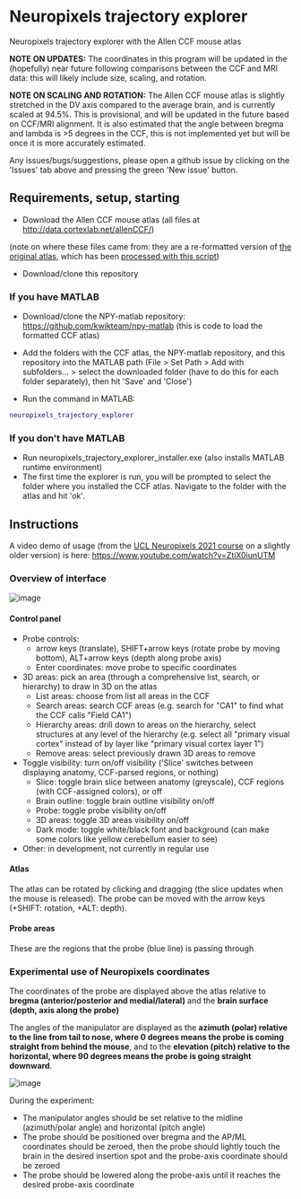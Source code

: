 # Neuropixels trajectory explorer
Neuropixels trajectory explorer with the Allen CCF mouse atlas

**NOTE ON UPDATES:** The coordinates in this program will be updated in the (hopefully) near future following comparisons between the CCF and MRI data: this will likely include size, scaling, and rotation. 

**NOTE ON SCALING AND ROTATION:** The Allen CCF mouse atlas is slightly stretched in the DV axis compared to the average brain, and is currently scaled at 94.5%. This is provisional, and will be updated in the future based on CCF/MRI alignment. It is also estimated that the angle between bregma and lambda is >5 degrees in the CCF, this is not implemented yet but will be once it is more accurately estimated.

Any issues/bugs/suggestions, please open a github issue by clicking on the 'Issues' tab above and pressing the green 'New issue' button.

## Requirements, setup, starting
- Download the Allen CCF mouse atlas (all files at http://data.cortexlab.net/allenCCF/)

(note on where these files came from: they are a re-formatted version of [the original atlas](http://download.alleninstitute.org/informatics-archive/current-release/mouse_ccf/annotation/ccf_2017/), which has been [processed with this script](https://github.com/cortex-lab/allenCCF/blob/master/setup_utils.m))

- Download/clone this repository

### If you have MATLAB
- Download/clone the NPY-matlab repository: https://github.com/kwikteam/npy-matlab
(this is code to load the formatted CCF atlas)

- Add the folders with the CCF atlas, the NPY-matlab repository, and this repository into the MATLAB path
(File > Set Path > Add with subfolders... > select the downloaded folder (have to do this for each folder separately), then hit 'Save' and 'Close')

- Run the command in MATLAB:
```matlab
neuropixels_trajectory_explorer
```

### If you don't have MATLAB
- Run neuropixels_trajectory_explorer_installer.exe (also installs MATLAB runtime environment)
- The first time the explorer is run, you will be prompted to select the folder where you installed the CCF atlas. Navigate to the folder with the atlas and hit 'ok'.

## Instructions

A video demo of usage (from the [UCL Neuropixels 2021 course](https://www.ucl.ac.uk/neuropixels/training/2021-neuropixels-course) on a slightly older version) is here: https://www.youtube.com/watch?v=ZtiX0iunUTM

### Overview of interface
![image](https://github.com/petersaj/neuropixels_trajectory_explorer/blob/main/wiki/overview.PNG)

#### Control panel
- Probe controls: 
  - arrow keys (translate), SHIFT+arrow keys (rotate probe by moving bottom), ALT+arrow keys (depth along probe axis)
  - Enter coordinates: move probe to specific coordinates
- 3D areas: pick an area (through a comprehensive list, search, or hierarchy) to draw in 3D on the atlas
  - List areas: choose from list all areas in the CCF
  - Search areas: search CCF areas (e.g. search for "CA1" to find what the CCF calls "Field CA1")
  - Hierarchy areas: drill down to areas on the hierarchy, select structures at any level of the hierarchy (e.g. select all "primary visual cortex" instead of by layer like "primary visual cortex layer 1")
  - Remove areas: select previously drawn 3D areas to remove 
- Toggle visibility: turn on/off visibility ('Slice' switches between displaying anatomy, CCF-parsed regions, or nothing)
  - Slice: toggle brain slice between anatomy (greyscale), CCF regions (with CCF-assigned colors), or off
  - Brain outline: toggle brain outline visibility on/off
  - Probe: toggle probe visibility on/off
  - 3D areas: toggle 3D areas visibility on/off
  - Dark mode: toggle white/black font and background (can make some colors like yellow cerebellum easier to see)
- Other: in development, not currently in regular use

#### Atlas
The atlas can be rotated by clicking and dragging (the slice updates when the mouse is released). The probe can be moved with the arrow keys (+SHIFT: rotation, +ALT: depth).

#### Probe areas
These are the regions that the probe (blue line) is passing through


### Experimental use of Neuropixels coordinates
The coordinates of the probe are displayed above the atlas relative to **bregma (anterior/posterior and medial/lateral)** and the **brain surface (depth, axis along the probe)**

The angles of the manipulator are displayed as the **azimuth (polar) relative to the line from tail to nose, where 0 degrees means the probe is coming straight from behind the mouse**, and to the **elevation (pitch) relative to the horizontal, where 90 degrees means the probe is going straight downward**.

![image](https://github.com/petersaj/neuropixels_trajectory_explorer/blob/main/wiki/angles.png)


During the experiment:
- The manipulator angles should be set relative to the midline (azimuth/polar angle) and horizontal (pitch angle)
- The probe should be positioned over bregma and the AP/ML coordinates should be zeroed, then the probe should lightly touch the brain in the desired insertion spot and the probe-axis coordinate should be zeroed
- The probe should be lowered along the probe-axis until it reaches the desired probe-axis coordinate

